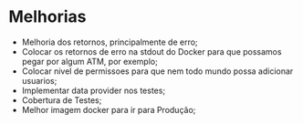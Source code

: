 # Melhorias

- Melhoria dos retornos, principalmente de erro;
- Colocar os retornos de erro na stdout do Docker para que possamos pegar por algum ATM, por exemplo;
- Colocar nivel de permissoes para que nem todo mundo possa adicionar usuarios;
- Implementar data provider nos testes;
- Cobertura de Testes;
- Melhor imagem docker para ir para Produção;